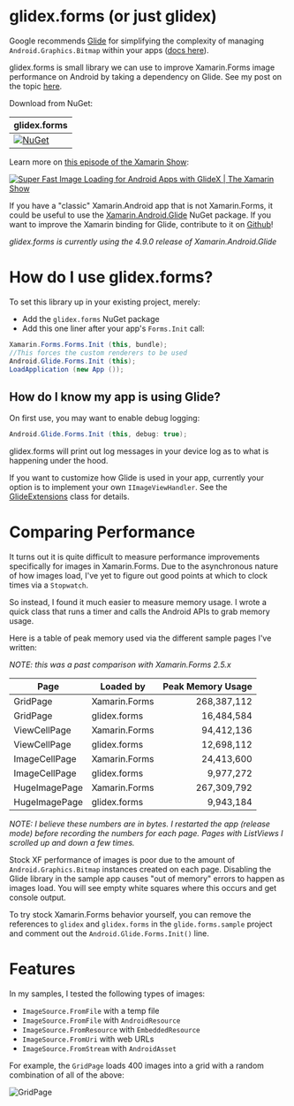 # glidex.forms (or just glidex)

Google recommends [Glide][glide] for simplifying the complexity of
managing `Android.Graphics.Bitmap` within your apps ([docs
here][glide_docs]).

glidex.forms is small library we can use to improve Xamarin.Forms
image performance on Android by taking a dependency on Glide. See my
post on the topic [here][blog].

[glide]: https://github.com/bumptech/glide
[glide_docs]: https://developer.android.com/topic/performance/graphics/manage-memory.html
[blog]: http://jonathanpeppers.com/Blog/xamarin-forms-performance-on-android

Download from NuGet:

| glidex.forms |
|---|
| [![NuGet](https://img.shields.io/nuget/dt/glidex.forms.svg)](https://www.nuget.org/packages/glidex.forms) |

Learn more on [this episode of the Xamarin Show](https://youtu.be/IYF2ChHTTWc):

[![Super Fast Image Loading for Android Apps with GlideX | The Xamarin Show](https://img.youtube.com/vi/IYF2ChHTTWc/maxresdefault.jpg)](https://youtu.be/IYF2ChHTTWc)

If you have a "classic" Xamarin.Android app that is not Xamarin.Forms, it could be useful to use the [Xamarin.Android.Glide][xa_glide] NuGet package. If you want to improve the Xamarin binding for Glide, contribute to it on [Github][xa_glide_github]!

[xa_glide]: https://www.nuget.org/packages/Xamarin.Android.Glide/
[xa_glide_github]: https://github.com/xamarin/XamarinComponents/tree/master/Android/Glide

_glidex.forms is currently using the 4.9.0 release of Xamarin.Android.Glide_

# How do I use glidex.forms?

To set this library up in your existing project, merely:
- Add the `glidex.forms` NuGet package
- Add this one liner after your app's `Forms.Init` call:

```csharp
Xamarin.Forms.Forms.Init (this, bundle);
//This forces the custom renderers to be used
Android.Glide.Forms.Init (this);
LoadApplication (new App ());
```

## How do I know my app is using Glide?

On first use, you may want to enable debug logging:
```csharp
Android.Glide.Forms.Init (this, debug: true);
```
glidex.forms will print out log messages in your device log as to what is happening under the hood.

If you want to customize how Glide is used in your app, currently your option is to implement your own `IImageViewHandler`. See the [GlideExtensions](https://github.com/jonathanpeppers/glidex/blob/master/glidex.forms/GlideExtensions.cs) class for details.

# Comparing Performance

It turns out it is quite difficult to measure performance improvements specifically for images in Xamarin.Forms. Due to the asynchronous nature of how images load, I've yet to figure out good points at which to clock times via a `Stopwatch`.

So instead, I found it much easier to measure memory usage. I wrote a quick class that runs a timer and calls the Android APIs to grab memory usage.

Here is a table of peak memory used via the different sample pages I've written:

_NOTE: this was a past comparison with Xamarin.Forms 2.5.x_

| Page             | Loaded by     | Peak Memory Usage |
| ---              | ---           | ---:              |
| GridPage         | Xamarin.Forms |       268,387,112 |
| GridPage         | glidex.forms  |        16,484,584 |
| ViewCellPage     | Xamarin.Forms |        94,412,136 |
| ViewCellPage     | glidex.forms  |        12,698,112 |
| ImageCellPage    | Xamarin.Forms |        24,413,600 |
| ImageCellPage    | glidex.forms  |         9,977,272 |
| HugeImagePage    | Xamarin.Forms |       267,309,792 |
| HugeImagePage    | glidex.forms  |         9,943,184 |

_NOTE: I believe these numbers are in bytes. I restarted the app (release mode) before recording the numbers for each page. Pages with ListViews I scrolled up and down a few times._

Stock XF performance of images is poor due to the amount of
`Android.Graphics.Bitmap` instances created on each page. Disabling
the Glide library in the sample app causes "out of memory" errors to
happen as images load. You will see empty white squares where this
occurs and get console output.

To try stock Xamarin.Forms behavior yourself, you can remove the
references to `glidex` and `glidex.forms` in the `glide.forms.sample`
project and comment out the `Android.Glide.Forms.Init()` line.

# Features

In my samples, I tested the following types of images:
- `ImageSource.FromFile` with a temp file
- `ImageSource.FromFile` with `AndroidResource`
- `ImageSource.FromResource` with `EmbeddedResource`
- `ImageSource.FromUri` with web URLs
- `ImageSource.FromStream` with `AndroidAsset`

For example, the `GridPage` loads 400 images into a grid with a random combination of all of the above:

![GridPage](docs/GridPage.png)
